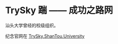 # TrySky 踹 —— 成功之路网

汕头大学曾经的校级组织。

纪念官网在 [TrySky.ShanTou.University](https://TrySky.ShanTou.University) 